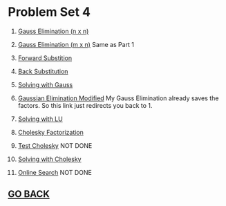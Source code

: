 # Problem Set 4

1. [Gauss Elimination (n x n)](https://github.com/Alekoll/Math4610/tree/master/Homework/Task_Set_4/Problem1)

1. [Gauss Elimination (m x n)](https://github.com/Alekoll/Math4610/tree/master/Homework/Task_Set_4/Problem1) Same as Part 1

1. [Forward Substition](https://github.com/Alekoll/Math4610/tree/master/Homework/Task_Set_4/Problem3)

1. [Back Substitution](https://github.com/Alekoll/Math4610/tree/master/Homework/Task_Set_4/Problem4)

1. [Solving with Gauss](https://github.com/Alekoll/Math4610/tree/master/Homework/Task_Set_4/Problem5)

1. [Gaussian Elimination Modified](https://github.com/Alekoll/Math4610/tree/master/Homework/Task_Set_3/Problem6) My Gauss Elimination already saves the factors. So this link just redirects you back to 1.

1. [Solving with LU](https://github.com/Alekoll/Math4610/tree/master/Homework/Task_Set_4/Problem7)

1. [Cholesky Factorization](https://github.com/Alekoll/Math4610/tree/master/Homework/Task_Set_4/Problem3) 

1. [Test Cholesky](https://github.com/Alekoll/Math4610/tree/master/Homework/Task_Set_4/Problem9) NOT DONE

1. [Solving with Cholesky](https://github.com/Alekoll/Math4610/tree/master/Homework/Task_Set_4/Problem10)

1. [Online Search](https://github.com/Alekoll/Math4610/tree/master/Homework/Task_Set_4/Problem11) NOT DONE

## [GO BACK](https://github.com/Alekoll/Math4610)
